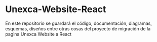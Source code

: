 # Unexca-Website-React

En este repositorio se guardará el código, documentación, diagramas, esquemas, diseños entre otras cosas del proyecto de migración de la pagina Unexca Website a React
